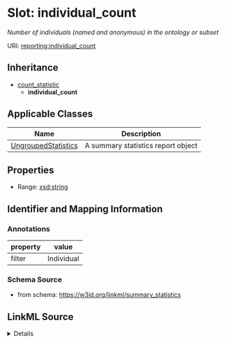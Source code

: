 # Slot: individual_count
_Number of individuals (named and anonymous) in the ontology or subset_


URI: [reporting:individual_count](https://w3id.org/linkml/reportindividual_count)




## Inheritance

* [count_statistic](count_statistic.md)
    * **individual_count**





## Applicable Classes

| Name | Description |
| --- | --- |
[UngroupedStatistics](UngroupedStatistics.md) | A summary statistics report object






## Properties

* Range: [xsd:string](http://www.w3.org/2001/XMLSchema#string)







## Identifier and Mapping Information





### Annotations

| property | value |
| --- | --- |
| filter | Individual |



### Schema Source


* from schema: https://w3id.org/linkml/summary_statistics




## LinkML Source

<details>
```yaml
name: individual_count
annotations:
  filter:
    tag: filter
    value: Individual
description: Number of individuals (named and anonymous) in the ontology or subset
from_schema: https://w3id.org/linkml/summary_statistics
rank: 1000
is_a: count_statistic
alias: individual_count
owner: UngroupedStatistics
domain_of:
- UngroupedStatistics
slot_group: individual_statistic_group
range: string

```
</details>